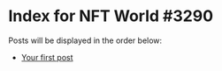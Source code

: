 # Index for NFT World #3290
Posts will be displayed in the order below:

- [Your first post](./001-first.md)

